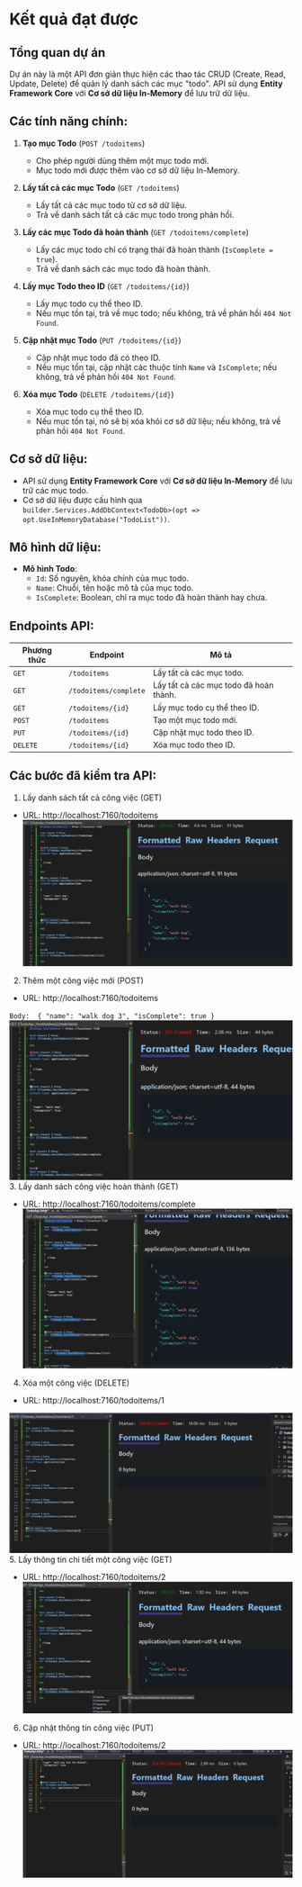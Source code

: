# Kết quả đạt được 
## Tổng quan dự án 
Dự án này là một API đơn giản thực hiện các thao tác CRUD (Create, Read, Update, Delete) để quản lý danh sách các mục "todo". API sử dụng **Entity Framework Core** với **Cơ sở dữ liệu In-Memory** để lưu trữ dữ liệu.

## Các tính năng chính:

1. **Tạo mục Todo** (`POST /todoitems`)
   - Cho phép người dùng thêm một mục todo mới.
   - Mục todo mới được thêm vào cơ sở dữ liệu In-Memory.

2. **Lấy tất cả các mục Todo** (`GET /todoitems`)
   - Lấy tất cả các mục todo từ cơ sở dữ liệu.
   - Trả về danh sách tất cả các mục todo trong phản hồi.

3. **Lấy các mục Todo đã hoàn thành** (`GET /todoitems/complete`)
   - Lấy các mục todo chỉ có trạng thái đã hoàn thành (`IsComplete = true`).
   - Trả về danh sách các mục todo đã hoàn thành.

4. **Lấy mục Todo theo ID** (`GET /todoitems/{id}`)
   - Lấy mục todo cụ thể theo ID.
   - Nếu mục tồn tại, trả về mục todo; nếu không, trả về phản hồi `404 Not Found`.

5. **Cập nhật mục Todo** (`PUT /todoitems/{id}`)
   - Cập nhật mục todo đã có theo ID.
   - Nếu mục tồn tại, cập nhật các thuộc tính `Name` và `IsComplete`; nếu không, trả về phản hồi `404 Not Found`.

6. **Xóa mục Todo** (`DELETE /todoitems/{id}`)
   - Xóa mục todo cụ thể theo ID.
   - Nếu mục tồn tại, nó sẽ bị xóa khỏi cơ sở dữ liệu; nếu không, trả về phản hồi `404 Not Found`.

## Cơ sở dữ liệu:

- API sử dụng **Entity Framework Core** với **Cơ sở dữ liệu In-Memory** để lưu trữ các mục todo.
- Cơ sở dữ liệu được cấu hình qua `builder.Services.AddDbContext<TodoDb>(opt => opt.UseInMemoryDatabase("TodoList"))`.

## Mô hình dữ liệu:

- **Mô hình Todo**:
    - `Id`: Số nguyên, khóa chính của mục todo.
    - `Name`: Chuỗi, tên hoặc mô tả của mục todo.
    - `IsComplete`: Boolean, chỉ ra mục todo đã hoàn thành hay chưa.

## Endpoints API:

| Phương thức | Endpoint                  | Mô tả                                                                   |
|-------------|---------------------------|-------------------------------------------------------------------------|
| `GET`       | `/todoitems`               | Lấy tất cả các mục todo.                                                |
| `GET`       | `/todoitems/complete`      | Lấy tất cả các mục todo đã hoàn thành.                                  |
| `GET`       | `/todoitems/{id}`          | Lấy mục todo cụ thể theo ID.                                            |
| `POST`      | `/todoitems`               | Tạo một mục todo mới.                                                   |
| `PUT`       | `/todoitems/{id}`          | Cập nhật mục todo theo ID.                                             |
| `DELETE`    | `/todoitems/{id}`          | Xóa mục todo theo ID.                                                  |

## Các bước đã kiểm tra API:

1. Lấy danh sách tất cả công việc (GET)
- URL: http://localhost:7160/todoitems
  ![Screenshot](images/1.png)
2. Thêm một công việc mới (POST)
  - URL: http://localhost:7160/todoitems
     
`
Body: 
{
  "name": "walk dog 3",
  "isComplete": true
}  `
![Screenshot](images/2.png)
3. Lấy danh sách công việc hoàn thành (GET)
  - URL: http://localhost:7160/todoitems/complete  
![Screenshot](images/3.png)
4. Xóa một công việc (DELETE)

  - URL: http://localhost:7160/todoitems/1

  ![Screenshot](images/4.png)
5. Lấy thông tin chi tiết một công việc (GET)
- URL: http://localhost:7160/todoitems/2
   ![Screenshot](images/5.png)
6. Cập nhật thông tin công việc (PUT)
- URL: http://localhost:7160/todoitems/2
 ![Screenshot](images/6.png)
